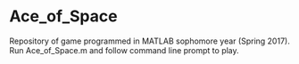 # Ace_of_Space
Repository of game programmed in MATLAB sophomore year (Spring 2017).
Run Ace_of_Space.m and follow command line prompt to play.
